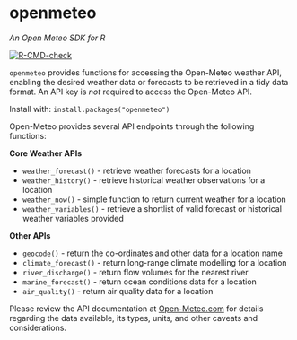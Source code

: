 # openmeteo
_An Open Meteo SDK for R_

<!-- badges: start -->
[![R-CMD-check](https://github.com/tpisel/openmeteo/actions/workflows/R-CMD-check.yaml/badge.svg)](https://github.com/tpisel/openmeteo/actions/workflows/R-CMD-check.yaml)
<!-- badges: end -->

`openmeteo` provides functions for accessing the Open-Meteo
weather API, enabling the desired weather data or forecasts to be retrieved
in a tidy data format. An API key is _not_ required to access the
Open-Meteo API.

Install with: `install.packages("openmeteo")`

Open-Meteo provides several API endpoints through the following functions:

**Core Weather APIs**
 - `weather_forecast()` - retrieve weather forecasts for a location
 - `weather_history()` - retrieve historical weather observations for a
 location
 - `weather_now()` - simple function to return current weather for a
 location
 - `weather_variables()` - retrieve a shortlist of valid forecast or
 historical weather variables provided

**Other APIs**
 - `geocode()` - return the co-ordinates and other data for a location name
 - `climate_forecast()` - return long-range climate modelling for a location
 - `river_discharge()` - return flow volumes for the nearest river
 - `marine_forecast()` - return ocean conditions data for a location
 - `air_quality()` - return air quality data for a location


Please review the API documentation at [Open-Meteo.com](https://open-meteo.com/) for
details regarding the data available, its types, units, and other caveats
and considerations.




